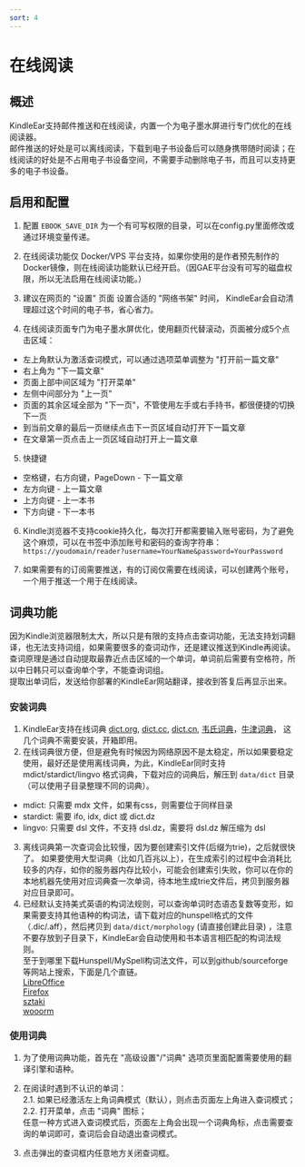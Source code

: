 ```yaml
---
sort: 4
---
```

# 在线阅读


## 概述
KindleEar支持邮件推送和在线阅读，内置一个为电子墨水屏进行专门优化的在线阅读器。    
邮件推送的好处是可以离线阅读，下载到电子书设备后可以随身携带随时阅读；在线阅读的好处是不占用电子书设备空间，不需要手动删除电子书，而且可以支持更多的电子书设备。   

## 启用和配置
1. 配置 `EBOOK_SAVE_DIR` 为一个有可写权限的目录，可以在config.py里面修改或通过环境变量传递。 

2. 在线阅读功能仅 Docker/VPS 平台支持，如果你使用的是作者预先制作的Docker镜像，则在线阅读功能默认已经开启。（因GAE平台没有可写的磁盘权限，所以无法启用在线阅读功能。）   

3. 建议在网页的 "设置" 页面 设置合适的 "网络书架" 时间， KindleEar会自动清理超过这个时间的电子书，省心省力。   

4. 在线阅读页面专门为电子墨水屏优化，使用翻页代替滚动，页面被分成5个点击区域：    
  * 左上角默认为激活查词模式，可以通过选项菜单调整为 "打开前一篇文章"   
  * 右上角为 "下一篇文章"   
  * 页面上部中间区域为 "打开菜单"   
  * 左侧中间部分为 "上一页"   
  * 页面的其余区域全部为 "下一页"，不管使用左手或右手持书，都很便捷的切换下一页   
  * 到当前文章的最后一页继续点击下一页区域自动打开下一篇文章   
  * 在文章第一页点击上一页区域自动打开上一篇文章    

5. 快捷键
  * 空格键，右方向键，PageDown - 下一篇文章
  * 左方向键 - 上一篇文章
  * 上方向键 - 上一本书
  * 下方向键 - 下一本书

6. Kindle浏览器不支持cookie持久化，每次打开都需要输入账号密码，为了避免这个麻烦，可以在书签中添加账号和密码的查询字符串：    
`https://youdomain/reader?username=YourName&password=YourPassword`     


7. 如果需要有的订阅需要推送，有的订阅仅需要在线阅读，可以创建两个账号，一个用于推送一个用于在线阅读。   


## 词典功能  
因为Kindle浏览器限制太大，所以只是有限的支持点击查词功能，无法支持划词翻译，也无法支持词组，如果需要很多的查词动作，还是建议推送到Kindle再阅读。   
查词原理是通过自动提取最靠近点击区域的一个单词，单词前后需要有空格符，所以中日韩只可以查询单个字，不能查询词组。  
提取出单词后，发送给你部署的KindleEar网站翻译，接收到答复后再显示出来。   


### 安装词典
1. KindleEar支持在线词典 [dict.org](https://dict.org/), [dict.cc](https://www.dict.cc/), [dict.cn](http://dict.cn/), [韦氏词典](https://www.merriam-webster.com/)，[牛津词典](https://www.oxfordlearnersdictionaries.com/)， 这几个词典不需要安装，开箱即用。    
2. 在线词典很方便，但是避免有时候因为网络原因不是太稳定，所以如果要稳定使用，最好还是使用离线词典，为此，KindleEar同时支持 mdict/stardict/lingvo 格式词典，下载对应的词典后，解压到 `data/dict` 目录（可以使用子目录整理不同的词典）。   
  * mdict: 只需要 mdx 文件，如果有css，则需要位于同样目录   
  * stardict: 需要 ifo, idx, dict 或 dict.dz   
  * lingvo: 只需要 dsl 文件，不支持 dsl.dz，需要将 dsl.dz 解压缩为 dsl     
3. 离线词典第一次查词会比较慢，因为要创建索引文件(后缀为trie)，之后就很快了。 
如果要使用大型词典（比如几百兆以上），在生成索引的过程中会消耗比较多的内存，如你的服务器内存比较小，可能会创建索引失败，你可以在你的本地机器先使用对应词典查一次单词，待本地生成trie文件后，拷贝到服务器对应目录即可。   
4. 已经默认支持美式英语的构词法规则，可以查询单词时态语态复数等变形，如果需要支持其他语种的构词法，请下载对应的hunspell格式的文件（.dic/.aff），然后拷贝到 `data/dict/morphology` (请直接创建此目录) ，注意不要存放到子目录下，KindleEar会自动使用和书本语言相匹配的构词法规则。   
至于到哪里下载Hunspell/MySpell构词法文件，可以到github/sourceforge等网站上搜索，下面是几个直链。  
[LibreOffice](https://github.com/LibreOffice/dictionaries)    
[Firefox](https://addons.mozilla.org/en-US/firefox/language-tools/)    
[sztaki](http://hlt.sztaki.hu/resources/hunspell/)     
[wooorm](https://github.com/wooorm/dictionaries)    


### 使用词典
1. 为了使用词典功能，首先在 "高级设置"/"词典" 选项页里面配置需要使用的翻译引擎和语种。   

2. 在阅读时遇到不认识的单词：     
2.1. 如果已经激活左上角词典模式（默认），则点击页面左上角进入查词模式；     
2.2. 打开菜单，点击 "词典" 图标；        
任意一种方式进入查词模式后，页面左上角会出现一个词典角标，点击需要查询的单词即可，查词后会自动退出查词模式。   

3. 点击弹出的查词框内任意地方关闭查词框。    
